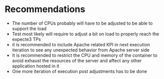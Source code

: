 # Recommendations

- The number of CPUs probably will have to be adjusted to be able to support the load
- Test most likely will require to adjust a bit on load to properly reach the expecte3 TPs 
- it is recommended to include Apache related KPI in next execution iteration to see any unexpected behavior from Apache server side
- It is recommended to restrict the CPU and memory of the container to avoid exhaust the resources of the server and affect any other application hosted in it
- One more iteration of execution post adjustments has to be done